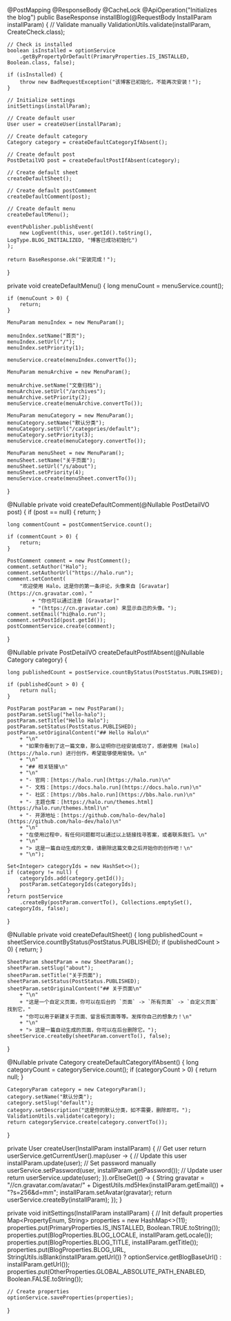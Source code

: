 
@PostMapping
@ResponseBody
@CacheLock
@ApiOperation("Initializes the blog")
public BaseResponse<String> installBlog(@RequestBody InstallParam installParam) {
    // Validate manually
    ValidationUtils.validate(installParam, CreateCheck.class);

    // Check is installed
    boolean isInstalled = optionService
        .getByPropertyOrDefault(PrimaryProperties.IS_INSTALLED, Boolean.class, false);

    if (isInstalled) {
        throw new BadRequestException("该博客已初始化，不能再次安装！");
    }

    // Initialize settings
    initSettings(installParam);

    // Create default user
    User user = createUser(installParam);

    // Create default category
    Category category = createDefaultCategoryIfAbsent();

    // Create default post
    PostDetailVO post = createDefaultPostIfAbsent(category);

    // Create default sheet
    createDefaultSheet();

    // Create default postComment
    createDefaultComment(post);

    // Create default menu
    createDefaultMenu();

    eventPublisher.publishEvent(
        new LogEvent(this, user.getId().toString(), LogType.BLOG_INITIALIZED, "博客已成功初始化")
    );

    return BaseResponse.ok("安装完成！");
}

private void createDefaultMenu() {
    long menuCount = menuService.count();

    if (menuCount > 0) {
        return;
    }

    MenuParam menuIndex = new MenuParam();

    menuIndex.setName("首页");
    menuIndex.setUrl("/");
    menuIndex.setPriority(1);

    menuService.create(menuIndex.convertTo());

    MenuParam menuArchive = new MenuParam();

    menuArchive.setName("文章归档");
    menuArchive.setUrl("/archives");
    menuArchive.setPriority(2);
    menuService.create(menuArchive.convertTo());

    MenuParam menuCategory = new MenuParam();
    menuCategory.setName("默认分类");
    menuCategory.setUrl("/categories/default");
    menuCategory.setPriority(3);
    menuService.create(menuCategory.convertTo());

    MenuParam menuSheet = new MenuParam();
    menuSheet.setName("关于页面");
    menuSheet.setUrl("/s/about");
    menuSheet.setPriority(4);
    menuService.create(menuSheet.convertTo());
}


@Nullable
private void createDefaultComment(@Nullable PostDetailVO post) {
    if (post == null) {
        return;
    }

    long commentCount = postCommentService.count();

    if (commentCount > 0) {
        return;
    }

    PostComment comment = new PostComment();
    comment.setAuthor("Halo");
    comment.setAuthorUrl("https://halo.run");
    comment.setContent(
        "欢迎使用 Halo，这是你的第一条评论，头像来自 [Gravatar](https://cn.gravatar.com)，"
            + "你也可以通过注册 [Gravatar]"
            + "(https://cn.gravatar.com) 来显示自己的头像。");
    comment.setEmail("hi@halo.run");
    comment.setPostId(post.getId());
    postCommentService.create(comment);
}

@Nullable
private PostDetailVO createDefaultPostIfAbsent(@Nullable Category category) {

    long publishedCount = postService.countByStatus(PostStatus.PUBLISHED);

    if (publishedCount > 0) {
        return null;
    }

    PostParam postParam = new PostParam();
    postParam.setSlug("hello-halo");
    postParam.setTitle("Hello Halo");
    postParam.setStatus(PostStatus.PUBLISHED);
    postParam.setOriginalContent("## Hello Halo\n"
        + "\n"
        + "如果你看到了这一篇文章，那么证明你已经安装成功了，感谢使用 [Halo](https://halo.run) 进行创作，希望能够使用愉快。\n"
        + "\n"
        + "## 相关链接\n"
        + "\n"
        + "- 官网：[https://halo.run](https://halo.run)\n"
        + "- 文档：[https://docs.halo.run](https://docs.halo.run)\n"
        + "- 社区：[https://bbs.halo.run](https://bbs.halo.run)\n"
        + "- 主题仓库：[https://halo.run/themes.html](https://halo.run/themes.html)\n"
        + "- 开源地址：[https://github.com/halo-dev/halo](https://github.com/halo-dev/halo)\n"
        + "\n"
        + "在使用过程中，有任何问题都可以通过以上链接找寻答案，或者联系我们。\n"
        + "\n"
        + "> 这是一篇自动生成的文章，请删除这篇文章之后开始你的创作吧！\n"
        + "\n");

    Set<Integer> categoryIds = new HashSet<>();
    if (category != null) {
        categoryIds.add(category.getId());
        postParam.setCategoryIds(categoryIds);
    }
    return postService
        .createBy(postParam.convertTo(), Collections.emptySet(), categoryIds, false);
}

@Nullable
private void createDefaultSheet() {
    long publishedCount = sheetService.countByStatus(PostStatus.PUBLISHED);
    if (publishedCount > 0) {
        return;
    }

    SheetParam sheetParam = new SheetParam();
    sheetParam.setSlug("about");
    sheetParam.setTitle("关于页面");
    sheetParam.setStatus(PostStatus.PUBLISHED);
    sheetParam.setOriginalContent("## 关于页面\n"
        + "\n"
        + "这是一个自定义页面，你可以在后台的 `页面` -> `所有页面` -> `自定义页面` 找到它，"
        + "你可以用于新建关于页面、留言板页面等等。发挥你自己的想象力！\n"
        + "\n"
        + "> 这是一篇自动生成的页面，你可以在后台删除它。");
    sheetService.createBy(sheetParam.convertTo(), false);
}

@Nullable
private Category createDefaultCategoryIfAbsent() {
    long categoryCount = categoryService.count();
    if (categoryCount > 0) {
        return null;
    }

    CategoryParam category = new CategoryParam();
    category.setName("默认分类");
    category.setSlug("default");
    category.setDescription("这是你的默认分类，如不需要，删除即可。");
    ValidationUtils.validate(category);
    return categoryService.create(category.convertTo());
}

private User createUser(InstallParam installParam) {
    // Get user
    return userService.getCurrentUser().map(user -> {
        // Update this user
        installParam.update(user);
        // Set password manually
        userService.setPassword(user, installParam.getPassword());
        // Update user
        return userService.update(user);
    }).orElseGet(() -> {
        String gravatar =
            "//cn.gravatar.com/avatar/" + DigestUtils.md5Hex(installParam.getEmail())
                + "?s=256&d=mm";
        installParam.setAvatar(gravatar);
        return userService.createBy(installParam);
    });
}

private void initSettings(InstallParam installParam) {
    // Init default properties
    Map<PropertyEnum, String> properties = new HashMap<>(11);
    properties.put(PrimaryProperties.IS_INSTALLED, Boolean.TRUE.toString());
    properties.put(BlogProperties.BLOG_LOCALE, installParam.getLocale());
    properties.put(BlogProperties.BLOG_TITLE, installParam.getTitle());
    properties.put(BlogProperties.BLOG_URL,
        StringUtils.isBlank(installParam.getUrl()) ? optionService.getBlogBaseUrl() :
            installParam.getUrl());
    properties.put(OtherProperties.GLOBAL_ABSOLUTE_PATH_ENABLED, Boolean.FALSE.toString());

    // Create properties
    optionService.saveProperties(properties);
}
